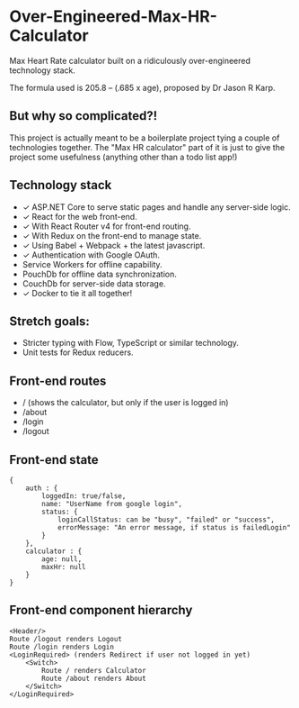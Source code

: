 # Over-Engineered-Max-HR-Calculator

Max Heart Rate calculator built on a ridiculously over-engineered technology stack.

The formula used is 205.8 – (.685 x age), proposed by Dr Jason R Karp.

## But why so complicated?!

This project is actually meant to be a boilerplate project tying a couple of technologies together. The "Max HR calculator" part of it is just to give the project some usefulness (anything other than a todo list app!)

## Technology stack

- ✓ ASP.NET Core to serve static pages and handle any server-side logic.
- ✓ React for the web front-end.
- ✓ With React Router v4 for front-end routing. 
- ✓ With Redux on the front-end to manage state.
- ✓ Using Babel + Webpack + the latest javascript.
- ✓ Authentication with Google OAuth.
- Service Workers for offline capability.
- PouchDb for offline data synchronization.
- CouchDb for server-side data storage.
- ✓ Docker to tie it all together!

## Stretch goals:
- Stricter typing with Flow, TypeScript or similar technology.
- Unit tests for Redux reducers.

## Front-end routes
- /  (shows the calculator, but only if the user is logged in)
- /about
- /login
- /logout

## Front-end state

    {
        auth : {
            loggedIn: true/false,
            name: "UserName from google login",
            status: {
                loginCallStatus: can be "busy", "failed" or "success",
                errorMessage: "An error message, if status is failedLogin"
            }
        },
        calculator : { 
            age: null, 
            maxHr: null 
        }
    }


## Front-end component hierarchy

    <Header/>
    Route /logout renders Logout
    Route /login renders Login
    <LoginRequired> (renders Redirect if user not logged in yet)
        <Switch>
            Route / renders Calculator
            Route /about renders About
        </Switch>
    </LoginRequired>



